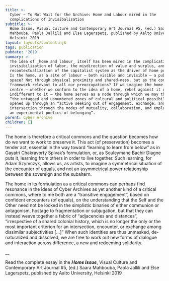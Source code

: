 ```yaml
---
title: >-
  Cyber ~ To Not Wait for the Archive: Home and Labour mired in the
  complications of Invisibalisation
subtitle: >-
  Home Issue, Visual Culture and Contemporary Art Journal #5, (ed.) Saara
  Mahbouba, Paola Jallili and Else Lagerspetz, published by Aalto University,
  Helsinki 2019
layout: layouts/content.njk
tags: publication
pubdate: '2019'
summary: >-
  The idea of _home and labour_ itself has been mired in the complications of
  invisibilization of labor, the misdirection of value and surplus, and the
  recontextualization of the capitalist system as the driver of home politics.
  Is the home, as a site of labour – both visible and invisible – a public
  space? Not through physical proximity and shared-ness, but as the conceptual
  framework relevant to all our preoccupations? If we imagine the home as a
  centre – whether we conform to the idea of a home, rebel against it or are
  indifferent to it – the home serves as a node through which we may think about
  “the untagged and unnumbered zones of cultural and political possibility”
  opened up through an “active seeking out of engagement, exchange, and
  intersection through the modes of mutuality, collaboration, and emplacement,
  an experimental poetics of belonging”.
parent: Cyber Archive
children: []
---
```

The home is therefore a critical commons and the question becomes how do we want to work to preserve it. This act (of preservation) becomes a tender act, essential in the way toward “learning to learn from below” as in Gayatri Chakravorty Spivak’s formulation, or, as Souleymane Bachir Diagne puts it, learning from others in order to live together. Such learning, for Adam Szymczyk, allows us, as artists, to imagine a symmetrical situation of the encounter of equals, and not an asymmetrical power relationship between the sovereign and the subaltern.

The home in its formulation as a critical commons can perhaps find resonance in the ideas of Cyber Archives as yet another kind of a critical commons, where to me both are a “transitive engagement”, based on confident encounters (of equals), on the understanding that the Self and the Other need not be locked in the simplistic binaries of either communion or antagonism, hostage to fragmentation or subjugation, but that they can instead weave together a fabric of “adjacencies and distances”, “irrespective of a shared colonial history, which is no longer the only or the most important criterion for an intersection, encounter, or exchange among dissimilar subjectivities \[…]” When such identities are thus unmasked, de-naturalized and dissolved, we are free to work out new forms of dialogue and interaction across difference, a new and redeeming solidarity.

__

Read the complete essay in the **_Home Issue_**, Visual Culture and Contemporary Art Journal #5, (ed.) Saara Mahbouba, Paola Jallili and Else Lagerspetz, published by Aalto University, Helsinki 2019
